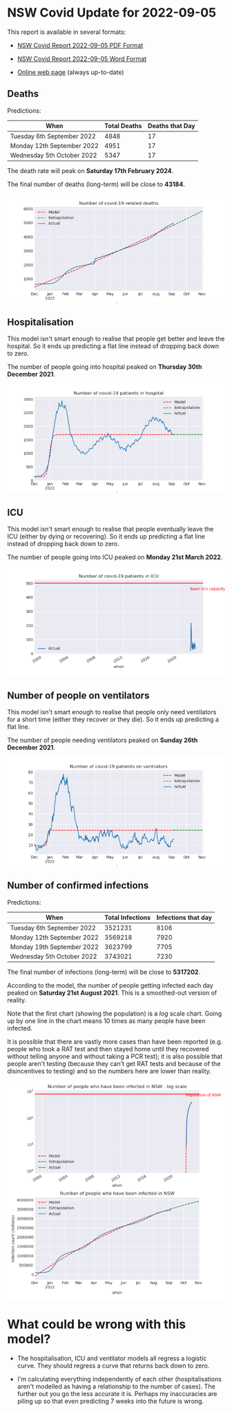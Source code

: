 # NSW Covid Update for 2022-09-05

This report is available in several formats:

- [NSW Covid Report 2022-09-05 PDF Format](https://github.com/solresol/yet-another-pandemic-prediction/raw/main/output/2022-09-05/nsw-covid-report-2022-09-05.pdf)

- [NSW Covid Report 2022-09-05 Word Format](https://github.com/solresol/yet-another-pandemic-prediction/raw/main/output/2022-09-05/nsw-covid-report-2022-09-05.docx)

- [Online web page](https://github.com/solresol/yet-another-pandemic-prediction/tree/main/output/README.md) (always up-to-date)

## Deaths

Predictions:

| When | Total Deaths | Deaths that Day |
| ---- | ------------ | --------------- |
| Tuesday 6th September 2022 | 4848 | 17 |
| Monday 12th September 2022 | 4951 | 17 |
| Wednesday 5th October 2022 | 5347 | 17 |

The death rate will peak on **Saturday 17th February 2024**.

The final number of deaths (long-term) will
be close to **43184**.

![](2022-09-05/deaths.png)



## Hospitalisation

This model isn't smart enough to realise that people get better and leave the hospital.
So it ends up predicting a flat line instead of dropping back down to zero.

The number of people going into hospital peaked on **Thursday 30th December 2021**.

![](2022-09-05/hospitalisation.png)

## ICU

This model isn't smart enough to realise that people eventually leave the ICU
(either by dying or recovering).
So it ends up predicting a flat line instead of dropping back down to zero.

The number of people going into ICU peaked on **Monday 21st March 2022**.

![](2022-09-05/icu.png)

## Number of people on ventilators

This model isn't smart enough to realise that people only need ventilators for
a short time (either they recover or they die). So it ends up predicting a flat line.

The number of people needing ventilators peaked on **Sunday 26th December 2021**.

![](2022-09-05/ventilators.png)

## Number of confirmed infections

Predictions:

| When | Total Infections | Infections that day |
| ---- | ------------ | --------------- |
| Tuesday 6th September 2022 | 3521231 | 8106 |
| Monday 12th September 2022 | 3569218 | 7920 |
| Monday 19th September 2022 | 3623799 | 7705 |
| Wednesday 5th October 2022 | 3743021 | 7230 |

The final number of infections (long-term) will
be close to **5317202**.


According to the model, the number of people getting infected each day peaked on **Saturday 21st August 2021**. This is a smoothed-out version of reality.

Note that the first chart (showing the population) is a *log* scale chart. Going up by one line in the chart means 10 times as many people have been infected. 

It is possible that there are vastly more cases than have been
reported (e.g. people who took a RAT test and then stayed home until
they recovered without telling anyone and without taking a PCR test);
it is also possible that people aren't testing (because they can't get
RAT tests and because of the disincentives to testing) and so the
numbers here are lower than reality.


![](2022-09-05/infection.png)



# What could be wrong with this model?

- The hospitalisation, ICU and ventilator models all regress a logistic curve. They
should regress a curve that returns back down to zero.

- I'm calculating everything independently of each other (hospitalisations aren't modelled as having a relationship to the number of cases). The further out you go the less accurate it is. Perhaps my inaccuracies are piling up so that even predicting 7 weeks into the future is wrong.

